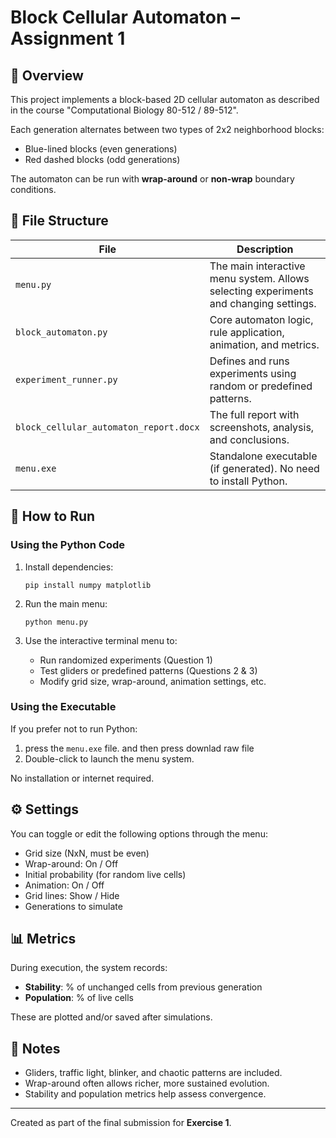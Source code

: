 # Block Cellular Automaton – Assignment 1

## 🧠 Overview

This project implements a block-based 2D cellular automaton as described in the course "Computational Biology 80-512 / 89-512".

Each generation alternates between two types of 2x2 neighborhood blocks:
- Blue-lined blocks (even generations)
- Red dashed blocks (odd generations)

The automaton can be run with **wrap-around** or **non-wrap** boundary conditions.

## 📁 File Structure

| File | Description |
|------|-------------|
| `menu.py` | The main interactive menu system. Allows selecting experiments and changing settings. |
| `block_automaton.py` | Core automaton logic, rule application, animation, and metrics. |
| `experiment_runner.py` | Defines and runs experiments using random or predefined patterns. |
| `block_cellular_automaton_report.docx` | The full report with screenshots, analysis, and conclusions. |
| `menu.exe` | Standalone executable (if generated). No need to install Python. |

## 🚀 How to Run

### Using the Python Code
1. Install dependencies:
   ```
   pip install numpy matplotlib
   ```

2. Run the main menu:
   ```
   python menu.py
   ```

3. Use the interactive terminal menu to:
   - Run randomized experiments (Question 1)
   - Test gliders or predefined patterns (Questions 2 & 3)
   - Modify grid size, wrap-around, animation settings, etc.

### Using the Executable
If you prefer not to run Python:

1. press the `menu.exe` file. and then press downlad raw file
2. Double-click to launch the menu system.

No installation or internet required.

## ⚙️ Settings

You can toggle or edit the following options through the menu:
- Grid size (NxN, must be even)
- Wrap-around: On / Off
- Initial probability (for random live cells)
- Animation: On / Off
- Grid lines: Show / Hide
- Generations to simulate

## 📊 Metrics

During execution, the system records:
- **Stability**: % of unchanged cells from previous generation
- **Population**: % of live cells

These are plotted and/or saved after simulations.

## 📌 Notes

- Gliders, traffic light, blinker, and chaotic patterns are included.
- Wrap-around often allows richer, more sustained evolution.
- Stability and population metrics help assess convergence.

---

Created as part of the final submission for **Exercise 1**.
